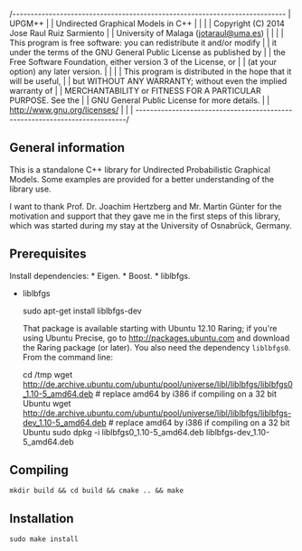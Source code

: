 
/*---------------------------------------------------------------------------*
 |                               UPGM++                                      |
 |                   Undirected Graphical Models in C++                      |
 |                                                                           |
 |              Copyright (C) 2014 Jose Raul Ruiz Sarmiento                  |
 |                 University of Malaga (jotaraul@uma.es)                    |
 |                                                                           |
 |   This program is free software: you can redistribute it and/or modify    |
 |   it under the terms of the GNU General Public License as published by    |
 |   the Free Software Foundation, either version 3 of the License, or       |
 |   (at your option) any later version.                                     |
 |                                                                           |
 |   This program is distributed in the hope that it will be useful,         |
 |   but WITHOUT ANY WARRANTY; without even the implied warranty of          |
 |   MERCHANTABILITY or FITNESS FOR A PARTICULAR PURPOSE.  See the           |
 |   GNU General Public License for more details.                            |
 |   <http://www.gnu.org/licenses/>                                          |
 |                                                                           |
 *---------------------------------------------------------------------------*/

General information
-------------------

This is a standalone C++ library for Undirected Probabilistic Graphical Models. Some examples are provided for a better understanding of the library use.

I want to thank Prof. Dr. Joachim Hertzberg and Mr. Martin Günter for the motivation and support that they gave me in the first steps of this library, which was started during my stay at the University of Osnabrück, Germany.

Prerequisites
-------------

Install dependencies:
	* Eigen.
	* Boost.
	* liblbfgs.

- liblbfgs

    sudo apt-get install liblbfgs-dev

  That package is available starting with Ubuntu 12.10 Raring; if you're using
  Ubuntu Precise, go to http://packages.ubuntu.com and download the Raring
  package (or later). You also need the dependency `liblbfgs0`. From the command line:

    cd /tmp
    wget http://de.archive.ubuntu.com/ubuntu/pool/universe/libl/liblbfgs/liblbfgs0_1.10-5_amd64.deb     # replace amd64 by i386 if compiling on a 32 bit Ubuntu
    wget http://de.archive.ubuntu.com/ubuntu/pool/universe/libl/liblbfgs/liblbfgs-dev_1.10-5_amd64.deb  # replace amd64 by i386 if compiling on a 32 bit Ubuntu
    sudo dpkg -i liblbfgs0_1.10-5_amd64.deb liblbfgs-dev_1.10-5_amd64.deb


Compiling
---------

    mkdir build && cd build && cmake .. && make

Installation
------------

    sudo make install
